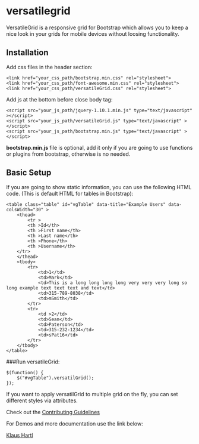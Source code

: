 versatilegrid
=============

VersatileGrid is a responsive grid for Bootstrap which allows you to keep a nice look in your grids for mobile devices without loosing functionality.

## Installation

Add css files in the header section:

    <link href="your_css_path/bootstrap.min.css" rel="stylesheet">
	<link href="your_css_path/font-awesome.min.css" rel="stylesheet">
	<link href="your_css_path/versatileGrid.css" rel="stylesheet">

Add js at the bottom before close body tag:

    <script src="your_js_path/jquery-1.10.1.min.js" type="text/javascript" ></script>
    <script src="your_js_path/versatileGrid.js" type="text/javascript" ></script>
    <script src="your_js_path/bootstrap.min.js" type="text/javascript" ></script>
	
**bootstrap.min.js** file is optional, add it only if you are going to use functions or plugins from bootstrap, otherwise is no needed.	

## Basic Setup

If you are going to show static information, you can use the following HTML code. (This is default HTML for tables in Bootstrap):

    <table class="table" id="vgTable" data-title="Example Users" data-colsWidth="30" >
		<thead>
			<tr >
			<th >Id</th>
			<th >First name</th>
			<th >Last name</th>
			<th >Phone</th>
			<th >Username</th>
		</tr>	
		</thead>
		<tbody>
			<tr>
				<td>1</td>	
				<td>Mark</td>
				<td>This is a long long long long very very very long so long example text text text and text</td>
				<td>315-789-8038</td>
				<td>mSmith</td>
			</tr>
			<tr>
				<td >2</td>	
				<td>Sean</td>
				<td>Paterson</td>
				<td>315-232-1234</td>
				<td>sPat16</td>
			</tr>
		</tbody>
    </table>
	
###Run versatileGrid:

	$(function() {
		$("#vgTable").versatilGrid();
	});

If you want to apply versatilGrid to multiple grid on the fly, you can set different styles via attributes.	


Check out the [Contributing Guidelines](CONTRIBUTING.md)

For Demos and more documentation use the link below:

[Klaus Hartl](http://kodemax.com/projects/versatilegrid/i)

